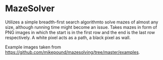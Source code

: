 # MazeSolver

Utilizes a simple breadth-first search algorithmto solve mazes of almost any size, although running time might become an issue.
Takes mazes in form of PNG images in which the start is in the first row and the end is the last row respectively.
A white pixel acts as a path, a black pixel as wall.

Example images taken from https://github.com/mikepound/mazesolving/tree/master/examples.
